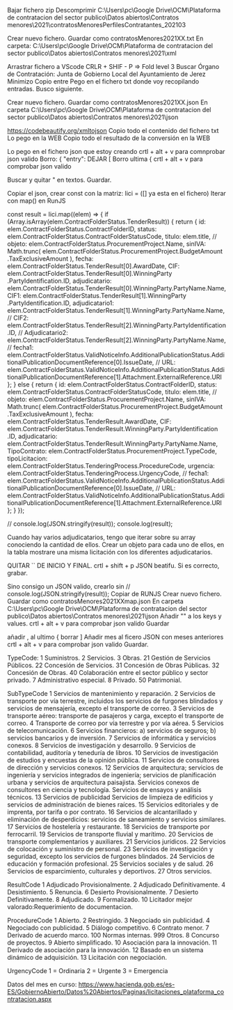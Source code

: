 Bajar fichero zip
Descomprimir
C:\Users\pc\Google Drive\OCM\Plataforma de contratacion del sector publico\Datos abiertos\Contratos menores\2021\contratosMenoresPerfilesContratantes_202103

Crear nuevo fichero.
Guardar como contratosMenores2021XX.txt
En carpeta:
 C:\Users\pc\Google Drive\OCM\Plataforma de contratacion del sector publico\Datos abiertos\Contratos menores\2021\xml

Arrastrar fichero a VScode
CRLR + SHIF - P => Fold level 3
Buscar 
Órgano de Contratación: Junta de Gobierno Local del Ayuntamiento de Jerez
Minimizo <entry></entry>
Copio entre   <entry></entry>
Pego en el fichero txt donde voy recopilando entradas.
Busco siguiente.


Crear nuevo fichero.
Guardar como contratosMenores2021XX.json
En carpeta
C:\Users\pc\Google Drive\OCM\Plataforma de contratacion del sector publico\Datos abiertos\Contratos menores\2021\json

https://codebeautify.org/xmltojson
Copio todo el contenido del fichero txt
Lo pego en la WEB
Copio todo el resultado de la conversión en la WEB

Lo pego en el fichero json que estoy creando
crtl + alt + v para comnprobar json valido
Borro:
     {
      "entry":  DEJAR [
Borro ultima { 
crtl + alt + v para comprobar json valido

Buscar y quitar  \" en textos.
Guardar.


Copiar el json, crear const con la matriz:
lici =  ([] ya esta en el fichero)
Iterar con map() en RunJS

const result = lici.map((elem) => {
  if (Array.isArray(elem.ContractFolderStatus.TenderResult)) {
    return {
      id: elem.ContractFolderStatus.ContractFolderID,
      status: elem.ContractFolderStatus.ContractFolderStatusCode,
      titulo: elem.title,
      // objeto: elem.ContractFolderStatus.ProcurementProject.Name,
      sinIVA: Math.trunc(
        elem.ContractFolderStatus.ProcurementProject.BudgetAmount
          .TaxExclusiveAmount
      ),
      fecha: elem.ContractFolderStatus.TenderResult[0].AwardDate,
      CIF:
        elem.ContractFolderStatus.TenderResult[0].WinningParty
          .PartyIdentification.ID,
      adjudicatario:
        elem.ContractFolderStatus.TenderResult[0].WinningParty.PartyName.Name,
      CIF1:
        elem.ContractFolderStatus.TenderResult[1].WinningParty
          .PartyIdentification.ID,
      adjudicatario1:
        elem.ContractFolderStatus.TenderResult[1].WinningParty.PartyName.Name,
      // CIF2: elem.ContractFolderStatus.TenderResult[2].WinningParty.PartyIdentification.ID,
      // Adjudicatario2: elem.ContractFolderStatus.TenderResult[2].WinningParty.PartyName.Name,
      // fecha1: elem.ContractFolderStatus.ValidNoticeInfo.AdditionalPublicationStatus.AdditionalPublicationDocumentReference[0].IssueDate,
      // URL:  elem.ContractFolderStatus.ValidNoticeInfo.AdditionalPublicationStatus.AdditionalPublicationDocumentReference[1].Attachment.ExternalReference.URI
    };
  } else {
    return {
      id: elem.ContractFolderStatus.ContractFolderID,
      status: elem.ContractFolderStatus.ContractFolderStatusCode,
      titulo: elem.title,
      // objeto: elem.ContractFolderStatus.ProcurementProject.Name,
      sinIVA: Math.trunc(
        elem.ContractFolderStatus.ProcurementProject.BudgetAmount
          .TaxExclusiveAmount
      ),
      fecha: elem.ContractFolderStatus.TenderResult.AwardDate,
      CIF:
        elem.ContractFolderStatus.TenderResult.WinningParty.PartyIdentification
          .ID,
      adjudicatario:
        elem.ContractFolderStatus.TenderResult.WinningParty.PartyName.Name,
      TipoContrato: elem.ContractFolderStatus.ProcurementProject.TypeCode,
      tipoLicitacion: elem.ContractFolderStatus.TenderingProcess.ProcedureCode,
      urgencia: elem.ContractFolderStatus.TenderingProcess.UrgencyCode,
      // fecha1: elem.ContractFolderStatus.ValidNoticeInfo.AdditionalPublicationStatus.AdditionalPublicationDocumentReference[0].IssueDate,
      // URL:  elem.ContractFolderStatus.ValidNoticeInfo.AdditionalPublicationStatus.AdditionalPublicationDocumentReference[1].Attachment.ExternalReference.URI
    };
  }
});

// console.log(JSON.stringify(result));
console.log(result);

Cuando hay varios adjudicatarios, tengo que iterar sobre su array conociendo la cantidad de ellos.
Crear un objeto para cada uno de ellos, en la tabla mostrare una misma licitación con los diferentes adjudicatarios.


QUITAR `` DE INICIO Y FINAL.
crtl + shift + p
JSON beatifu.
Si es correcto, grabar.


Sino consigo un JSON valido, crearlo sin // console.log(JSON.stringify(result));
Copiar de RUNJS
Crear nuevo fichero.
Guardar como contratosMenores2021XXmap.json
En carpeta
C:\Users\pc\Google Drive\OCM\Plataforma de contratacion del sector publico\Datos abiertos\Contratos menores\2021\json
Añadir "" a los keys y values.
crtl + alt + v para comprobar json valido
Guardar

añadir , al ultimo {
borrar ]
Añadir mes al ficero JSON con meses anteriores
crtl + alt + v para comprobar json valido
Guardar.


TypeCode:
1 Suministros.
2 Servicios.
3 Obras.
21 Gestión de Servicios Públicos.
22 Concesión de Servicios.
31 Concesión de Obras Públicas.
32 Concesión de Obras.
40 Colaboración entre el sector público y sector privado.
7 Administrativo especial.
8 Privado.
50 Patrimonial.

SubTypeCode
1 Servicios de mantenimiento y reparación.
2 Servicios de transporte por vía terrestre, incluidos los servicios de furgones blindados y servicios de mensajería, excepto el transporte de correo.
3 Servicios de transporte aéreo: transporte de pasajeros y carga, excepto el transporte de correo.
4 Transporte de correo por vía terrestre y por vía aérea.
5 Servicios de telecomunicación.
6 Servicios financieros: a) servicios de seguros; b) servicios bancarios y de inversión.
7 Servicios de informática y servicios conexos.
8 Servicios de investigación y desarrollo.
9 Servicios de contabilidad, auditoría y teneduría de libros.
10 Servicios de investigación de estudios y encuestas de la opinión pública.
11 Servicios de consultores de dirección y servicios conexos.
12 Servicios de arquitectura; servicios de ingeniería y servicios integrados de ingeniería; servicios de planificación urbana y servicios de arquitectura paisajista. Servicios conexos de consultores en ciencia y tecnología. Servicios de ensayos y análisis técnicos.
13 Servicios de publicidad Servicios de limpieza de edificios y servicios de administración de bienes raíces.
15 Servicios editoriales y de imprenta, por tarifa o por contrato.
16 Servicios de alcantarillado y eliminación de desperdicios: servicios de saneamiento y servicios similares.
17 Servicios de hostelería y restaurante.
18 Servicios de transporte por ferrocarril.
19 Servicios de transporte fluvial y marítimo.
20 Servicios de transporte complementarios y auxiliares.
21 Servicios jurídicos.
22 Servicios de colocación y suministro de personal.
23 Servicios de investigación y seguridad, excepto los servicios de furgones blindados.
24 Servicios de educación y formación profesional.
25 Servicios sociales y de salud.
26 Servicios de esparcimiento, culturales y deportivos.
27 Otros servicios.

ResultCode
1 Adjudicado Provisionalmente.
2 Adjudicado Definitivamente.
4 Desistimiento.
5 Renuncia.
6 Desierto Provisionalmente.
7 Desierto Definitivamente.
8 Adjudicado.
9 Formalizado.
10 Licitador mejor valorado:Requerimiento de documentacion.

ProcedureCode
1 Abierto.
2 Restringido.
3 Negociado sin publicidad.
4 Negociado con publicidad.
5 Diálogo competitivo.
6 Contrato menor.
7 Derivado de acuerdo marco.
100 Normas internas.
999 Otros.
8 Concurso de proyectos.
9 Abierto simplificado.
10 Asociación para la innovación.
11 Derivado de asociación para la innovación.
12 Basado en un sistema dinámico de adquisición.
13 Licitación con negociación.

UrgencyCode
1 = Ordinaria
2 = Urgente
3 = Emergencia







Datos del mes en curso:
https://www.hacienda.gob.es/es-ES/GobiernoAbierto/Datos%20Abiertos/Paginas/licitaciones_plataforma_contratacion.aspx
